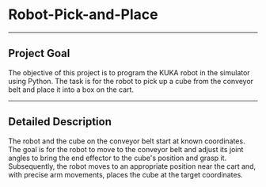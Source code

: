 # Robot-Pick-and-Place

---

## Project Goal

The objective of this project is to program the KUKA robot in the simulator using Python. The task is for the robot to pick up a cube from the conveyor belt and place it into a box on the cart.

---

## Detailed Description

The robot and the cube on the conveyor belt start at known coordinates. The goal is for the robot to move to the conveyor belt and adjust its joint angles to bring the end effector to the cube's position and grasp it. Subsequently, the robot moves to an appropriate position near the cart and, with precise arm movements, places the cube at the target coordinates.
